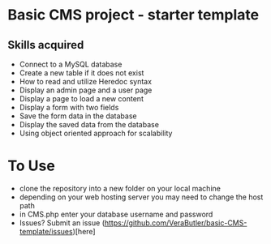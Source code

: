 # Basic CMS project - starter template
## Skills acquired
- Connect to a MySQL database
- Create a new table if it does not exist
- How to read and utilize Heredoc syntax
- Display an admin page and a user page
- Display a page to load a new content
- Display a form with two fields
- Save the form data in the database
- Display the saved data from the database
- Using object oriented approach for scalability


# To Use
- clone the repository into a new folder on your local machine
- depending on your web hosting server you may need to change the host path
- in CMS.php enter your database username and password
- Issues? Submit an issue (https://github.com/VeraButler/basic-CMS-template/issues)[here]
